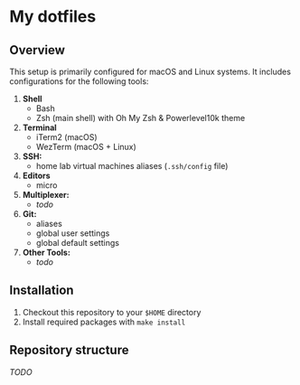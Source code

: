# My dotfiles

## Overview

This setup is primarily configured for macOS and Linux systems. It includes configurations for the following tools:


1. **Shell**
    * Bash
    * Zsh (main shell) with Oh My Zsh & Powerlevel10k theme
1. **Terminal**
    * iTerm2 (macOS)
    * WezTerm (macOS + Linux)
1. **SSH:**
    * home lab virtual machines aliases (`.ssh/config` file)
1. **Editors**
    * micro
1. **Multiplexer:** 
    * *todo*
1. **Git:**
    * aliases
    * global user settings
    * global default settings
1. **Other Tools:**
    * *todo*

## Installation

1. Checkout this repository to your `$HOME` directory
1. Install required packages with `make install`

## Repository structure

*TODO*
